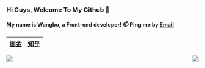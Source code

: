 ### Hi Guys, Welcome To My Github 👋

#### My name is Wangbo, a Front-end developer!    📫 Ping me by [Email](mailto:bo.wang1016@outlook.com)

|  [掘金](https://juejin.im/user/59700b486fb9a06bb0196169) | [知乎](https://www.zhihu.com/people/ke-chen-6-83)  |
|  ---- | ----  |

<img align="right" src="https://github-readme-stats.vercel.app/api?username=BoWang816&show_icons=true&title_color=46BAEB&icon_color=46BAEB" />
<img align="left" src="https://github-readme-stats.vercel.app/api/top-langs/?username=BoWang816&layout=compact&show_owner=true" />

